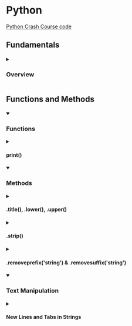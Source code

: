 <h1>Python</h1>

[Python Crash Course code](https://github.com/gabriel-r100/Python_Crash_Course)

<h2>Fundamentals</h2>
<details><summary><h3>Overview</h3></summary>
  
  Python scripts will be saved as a `.py` extension file.<br>
  Variable names cannot start with either a letter or underscore, it can include numbers.<br>
  
  - `message_1` is ok, <s>`1_message`</s> does not work

We can output variables in strings by using f-strings.

    >>>name = "gabriel roque"
    >>>print(f"Hello {name.title()}!")
    Hello Gabriel Roque!
    
</details>




<h2>Functions and Methods</h2>

<details open><summary><h3>Functions</h3></summary>

  <details><summary><h4>print()</h4></summary>
    
  `print()` is a simple function that prints a provided string or variable of string type.

    >>>variable = "gabriel"
    >>>print("string")
    string
    >>>print(variable)
    gabriel
  </details>

  
</details>




<details open><summary><h3>Methods</h3></summary>

  <details><summary><h4>.title(), .lower(), .upper()</h4></summary>

  Methods used to update case, usually used to normalize input.
  
    >>>'gabriel roque'.title()
    'Gabriel Roque'
    >>>'Gabriel Roque.upper()
    'GABRIEL ROQUE'
    >>>'GABRIEL ROQUE'.lower()
    'gabriel roque'
  </details>
  
  <details><summary><h4>.strip()</h4></summary>

  We can remove white text from strings using the `.strip()` method, we can even target the left or right with the respective `.lstrip()` and `.rstrip()` methods.
  
    >>>' gabriel '.strip()
    'gabriel'
    
  </details>

  <details><summary><h4>.removeprefix('string') & .removesuffix('string')</h4></summary>

  We can remove prefixes from data, common use would be removing the `https://` prefix from a website.<br>
  Alternatively, we can remove a suffix with the same syntax and the `.removesuffix()` method.
  
    >>>'https://google.com'.removeprefix('https://')
    'google.com'
    
  </details>
  
</details>




<details open><summary><h3>Text Manipulation</h3></summary>

  <details><summary><h4>New Lines and Tabs in Strings</summary>

  We can used `\n` to move text to the next line, `\t` to begin with an indent.

    >>>print("Languages\n\tPython\n\tC\n\tJavaScript")
    Languages
        Python
        C
        JavaScript
  </details>
</details>
